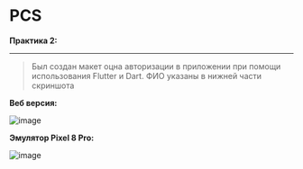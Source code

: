 
# PCS

**Практика 2:**

---

> Был создан макет оцна авторизации в приложении при помощи использования Flutter и Dart. ФИО указаны в нижней части скриншота

**Веб версия:**

![image](https://github.com/user-attachments/assets/678f5331-4601-4aa0-ab2d-1c9ee8eba30b)


**Эмулятор Pixel 8 Pro:**

![image](https://github.com/user-attachments/assets/9675d324-9d13-44b5-a857-8bbf3f581dad)



